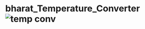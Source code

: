# bharat_Temperature_Converter![temp conv](https://github.com/ayushkabdwal1/bharat_Temperature_Converter/assets/139578995/fb6899c0-9956-46d5-ae5b-dc5c8f43ec9c)
